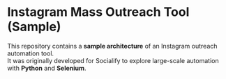 # Instagram Mass Outreach Tool (Sample)

This repository contains a **sample architecture** of an Instagram outreach automation tool.  
It was originally developed for Socialify to explore large-scale automation with **Python** and **Selenium**. 